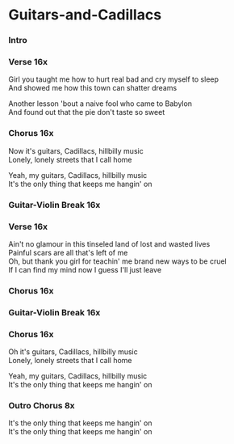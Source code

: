# Guitars-and-Cadillacs  
  
### Intro  
  
### Verse  16x  

Girl you taught me how to hurt real bad and cry myself to sleep  
And showed me how this town can shatter dreams  
  
Another lesson 'bout a naive fool who came to Babylon  
And found out that the pie don't taste so sweet  
  
### Chorus  16x  

Now it's guitars, Cadillacs, hillbilly music  
Lonely, lonely streets that I call home  
  
Yeah, my guitars, Cadillacs, hillbilly music  
It's the only thing that keeps me hangin' on  
  
### Guitar-Violin Break  16x  
  
### Verse  16x  

Ain't no glamour in this tinseled land of lost and wasted lives  
Painful scars are all that's left of me  
Oh, but thank you girl for teachin' me brand new ways to be cruel  
If I can find my mind now I guess I'll just leave  
  
### Chorus  16x  
  
### Guitar-Violin Break  16x  
  
### Chorus  16x  

Oh it's guitars, Cadillacs, hillbilly music  
Lonely, lonely streets that I call home  
  
Yeah, my guitars, Cadillacs, hillbilly music  
It's the only thing that keeps me hangin' on  
  
### Outro Chorus  8x  

It's the only thing that keeps me hangin' on  
It's the only thing that keeps me hangin' on  
